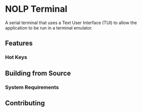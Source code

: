 # NOLP Terminal

A serial terminal that uses a Text User Interface (TUI) to allow the application to be run in a terminal emulator.

## Features

### Hot Keys

## Building from Source

### System Requirements

## Contributing
